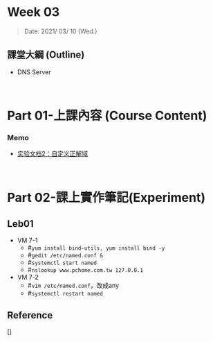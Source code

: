 # Week 03

> Date: 2021/ 03/ 10 (Wed.)

## 課堂大綱 (Outline)
* DNS Server
<br>

# Part 01-上課內容 (Course Content)
### Memo
* [实验文档2：自定义正解域](https://blog.stanley.wang/2018/12/16/实验文档2：自定义正解域/)
<br>


# Part 02-課上實作筆記(Experiment)
## Leb01
* VM 7-1
    * #`yum install bind-utils, yum install bind -y`
    * #`gedit /etc/named.conf &`
    * #`systemctl start named`
    * #`nslookup www.pchome.com.tw 127.0.0.1`
* VM 7-2
    * #`vim /etc/named.conf`，改成any
    * #`systemctl restart named`


## Reference
[] []()
